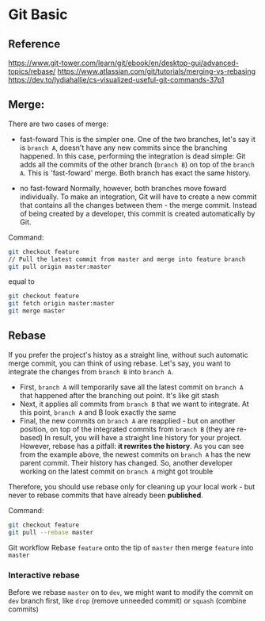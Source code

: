 # Git Basic

## Reference

<https://www.git-tower.com/learn/git/ebook/en/desktop-gui/advanced-topics/rebase/>
<https://www.atlassian.com/git/tutorials/merging-vs-rebasing>
<https://dev.to/lydiahallie/cs-visualized-useful-git-commands-37p1>

## Merge:

There are two cases of merge:
- fast-foward
This is the simpler one. One of the two branches, let's say it is `branch A`, doesn't have any new commits since the branching happened.
In this case, performing the integration is dead simple: Git adds all the commits of the other branch (`branch B`) on top of the `branch A`. This is 'fast-foward' merge. Both branch has exact the same history.

- no fast-foward
Normally, however, both branches move foward individually.
To make an integration, Git will have to create a new commit that contains all the changes between them - the merge commit. Instead of being created by a developer, this commit is created automatically by Git.

Command:
```bash
git checkout feature
// Pull the latest commit from master and merge into feature branch
git pull origin master:master
```
equal to
```bash
git checkout feature
git fetch origin master:master
git merge master
```

## Rebase

If you prefer the project's histoy as a straight line, without such automatic merge commit, you can think of using rebase.
Let's say, you want to integrate the changes from `branch B` into `branch A`.
- First, `branch A` will temporarily save all the latest commit on `branch A` that happened after the branching out point. It's like git stash
- Next, it applies all commits from `branch B` that we want to integrate. At this point, `branch A` and B look exactly the same
- Final, the new commits on `branch A` are reapplied - but on another position, on top of the integrated commits from `branch B` (they are re-based)
In result, you will have a straight line history for your project. However, rebase has a pitfall: **it rewrites the history**.
As you can see from the example above, the newest commits on `branch A` has the new parent commit. Their history has changed. So, another developer working on the latest commit on `branch A` might got trouble

Therefore, you should use rebase only for cleaning up your local work - but never to rebase commits that have already been **published**.

Command:
```bash
git checkout feature
git pull --rebase master
```

Git workflow
Rebase `feature` onto the tip of `master` then merge `feature` into `master`

### Interactive rebase

Before we rebase `master` on to `dev`, we might want to modify the commit on `dev` branch first, like `drop` (remove unneeded commit) or `squash` (combine commits)
